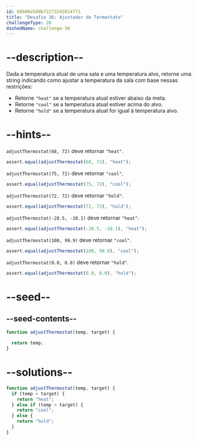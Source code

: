 ```yaml
---
id: 68b06e589bf2273243814771
title: "Desafio 36: Ajustador de Termostato"
challengeType: 28
dashedName: challenge-36
---
```


# --description--

Dada a temperatura atual de uma sala e uma temperatura alvo, retorne uma string indicando como ajustar a temperatura da sala com base nessas restrições:

- Retorne `"heat"` se a temperatura atual estiver abaixo da meta.
- Retorne `"cool"` se a temperatura atual estiver acima do alvo.
- Retorne `"hold"` se a temperatura atual for igual à temperatura alvo.

# --hints--

`adjustThermostat(68, 72)` deve retornar `"heat"`.

```js
assert.equal(adjustThermostat(68, 72), "heat");
```

`adjustThermostat(75, 72)` deve retornar `"cool"`.

```js
assert.equal(adjustThermostat(75, 72), "cool");
```

`adjustThermostat(72, 72)` deve retornar `"hold"`.

```js
assert.equal(adjustThermostat(72, 72), "hold");
```

`adjustThermostat(-20.5, -10.1)` deve retornar `"heat"`.

```js
assert.equal(adjustThermostat(-20.5, -10.1), "heat");
```

`adjustThermostat(100, 99.9)` deve retornar `"cool"`.

```js
assert.equal(adjustThermostat(100, 99.9), "cool");
```

`adjustThermostat(0.0, 0.0)` deve retornar `"hold"`.

```js
assert.equal(adjustThermostat(0.0, 0.0), "hold");
```

# --seed--

## --seed-contents--

```js
function adjustThermostat(temp, target) {

  return temp;
}
```

# --solutions--

```js
function adjustThermostat(temp, target) {
  if (temp < target) {
    return "heat";
  } else if (temp > target) {
    return "cool";
  } else {
    return "hold";
  }
}
```
